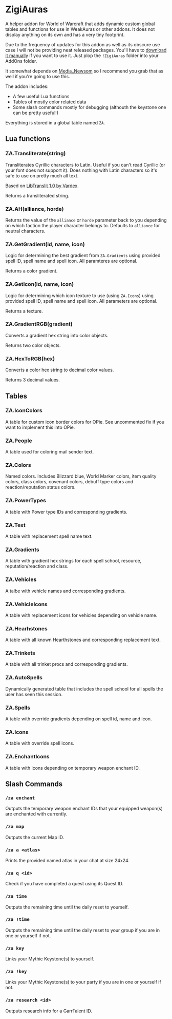 # ZigiAuras

A helper addon for World of Warcraft that adds dynamic custom global tables and functions for use in WeakAuras or other addons. It does not display anything on its own and has a very tiny footprint.

Due to the frequency of updates for this addon as well as its obscure use case I will not be providing neat released packages. You'll have to [download it manually](https://github.com/glassleo/ZigiAuras/archive/refs/heads/master.zip) if you want to use it. Just plop the ``!ZigiAuras`` folder into your AddOns folder.

It somewhat depends on [Media_Newsom](https://github.com/glassleo/Media_Newsom) so I recommend you grab that as well if you're going to use this.

The addon includes:

- A few useful Lua functions
- Tables of mostly color related data
- Some slash commands mostly for debugging (althouth the keystone one can be pretty useful!)

Everything is stored in a global table named ``ZA``.

## Lua functions

### ZA.Transliterate(string)

Transliterates Cyrillic characters to Latin. Useful if you can't read Cyrillic (or your font does not support it). Does nothing with Latin characters so it's safe to use on pretty much all text.

Based on [LibTranslit 1.0 by Vardex](https://github.com/Vardex/LibTranslit).

Returns a transliterated string.

### ZA.AH(alliance, horde)

Returns the value of the ``alliance`` or ``horde`` parameter back to you depending on which faction the player character belongs to. Defaults to ``alliance`` for neutral characters.

### ZA.GetGradient(id, name, icon)

Logic for determining the best gradient from ``ZA.Gradients`` using provided spell ID, spell name and spell icon. All paramteres are optional.

Returns a color gradient.

### ZA.GetIcon(id, name, icon)

Logic for determining which icon texture to use (using ``ZA.Icons``) using provided spell ID, spell name and spell icon. All parameters are optional.

Returns a texture.

### ZA.GradientRGB(gradient)

Converts a gradient hex string into color objects.

Returns two color objects.

### ZA.HexToRGB(hex)

Converts a color hex string to decimal color values.

Returns 3 decimal values.

## Tables

### ZA.IconColors

A table for custom icon border colors for OPie. See uncommented fix if you want to implement this into OPie.

### ZA.People

A table used for coloring mail sender text.

### ZA.Colors

Named colors. Includes Blizzard blue, World Marker colors, item quality colors, class colors, covenant colors, debuff type colors and reaction/reputation status colors.

### ZA.PowerTypes

A table with Power type IDs and corresponding gradients.

### ZA.Text

A table with replacement spell name text.

### ZA.Gradients

A table with gradient hex strings for each spell school, resource, reputation/reaction and class.

### ZA.Vehicles

A talbe with vehicle names and corresponding gradients.

### ZA.VehicleIcons

A table with replacement icons for vehicles depending on vehicle name.

### ZA.Hearhstones

A table with all known Hearthstones and corresponding replacement text.

### ZA.Trinkets

A table with all trinket procs and corresponding gradients.

### ZA.AutoSpells

Dynamically generated table that includes the spell school for all spells the user has seen this session.

### ZA.Spells

A table with override gradients depending on spell id, name and icon.

### ZA.Icons

A table with override spell icons.

### ZA.EnchantIcons

A table with icons depending on temporary weapon enchant ID.

## Slash Commands

### ``/za enchant``

Outputs the temporary weapon enchant IDs that your equipped weapon(s) are enchanted with currently.

### ``/za map``

Outputs the current Map ID.

### ``/za a <atlas>``

Prints the provided named atlas in your chat at size 24x24.

### ``/za q <id>``

Check if you have completed a quest using its Quest ID.

### ``/za time``

Outputs the remaining time until the daily reset to yourself.

### ``/za !time``

Outputs the remaining time until the daily reset to your group if you are in one or yourself if not.

### ``/za key``

Links your Mythic Keystone(s) to yourself.

### ``/za !key``

Links your Mythic Keystone(s) to your party if you are in one or yourself if not.

### ``/za research <id>``

Outputs research info for a GarrTalent ID.
